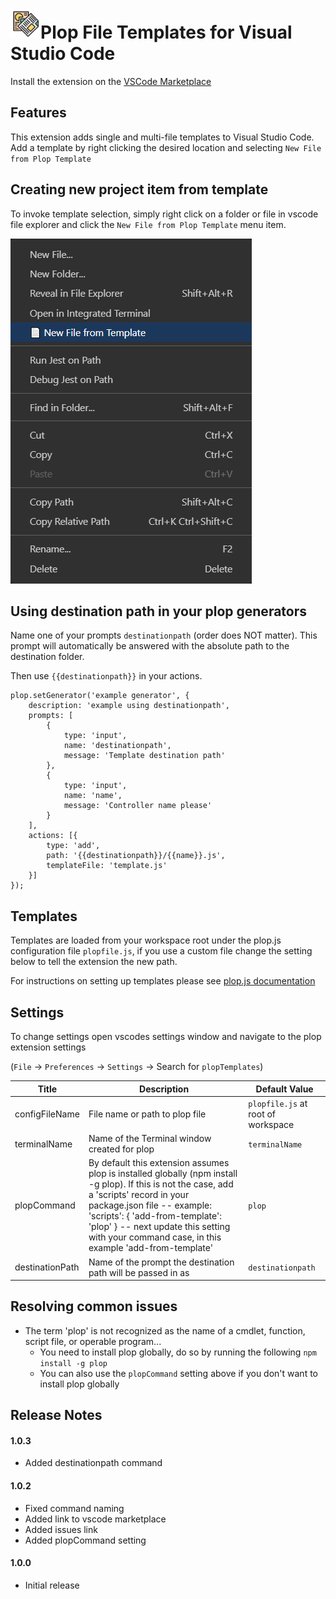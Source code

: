 # <img src="https://raw.githubusercontent.com/samkirkland/plop-templates/master/resources/logo.png" width="48">Plop File Templates for Visual Studio Code

Install the extension on the [VSCode Marketplace](https://marketplace.visualstudio.com/items?itemName=SamKirkland.plop-templates)

## Features
This extension adds single and multi-file templates to Visual Studio Code.
Add a template by right clicking the desired location and selecting `New File from Plop Template`


## Creating new project item from template 
To invoke template selection, simply right click on a folder or file in vscode file explorer and click the `New File from Plop Template` menu item.

<img src="https://raw.githubusercontent.com/samkirkland/plop-templates/master/resources/menu.png">


## Using destination path in your plop generators
Name one of your prompts `destinationpath` (order does NOT matter). This prompt will automatically be answered with the absolute path to the destination folder.

Then use `{{destinationpath}}` in your actions.

```
plop.setGenerator('example generator', {
    description: 'example using destinationpath',
    prompts: [
        {
            type: 'input',
            name: 'destinationpath',
            message: 'Template destination path'
        },
        {
            type: 'input',
            name: 'name',
            message: 'Controller name please'
        }
    ],
    actions: [{
        type: 'add',
        path: '{{destinationpath}}/{{name}}.js',
        templateFile: 'template.js'
    }]
});
```


## Templates
Templates are loaded from your workspace root under the plop.js configuration file `plopfile.js`, if you use a custom file change the setting below to tell the extension the new path.

For instructions on setting up templates please see [plop.js documentation](https://plopjs.com/)

## Settings
To change settings open vscodes settings window and navigate to the plop extension settings

(`File` &rarr; `Preferences` &rarr; `Settings` &rarr; Search for `plopTemplates`)


| Title | Description | Default Value |
| ----- | ----------- | ------------- |
| configFileName | File name or path to plop file | `plopfile.js` at root of workspace |
| terminalName | Name of the Terminal window created for plop | `terminalName` |
| plopCommand | By default this extension assumes plop is installed globally (npm install -g plop). If this is not the case, add a 'scripts' record in your package.json file -- example: 'scripts': { 'add-from-template': 'plop' } -- next update this setting with your command case, in this example 'add-from-template' | `plop` |
| destinationPath | Name of the prompt the destination path will be passed in as | `destinationpath` |

## Resolving common issues
* The term 'plop' is not recognized as the name of a cmdlet, function, script file, or operable program...
  * You need to install plop globally, do so by running the following `npm install -g plop`
  * You can also use the `plopCommand` setting above if you don't want to install plop globally

## Release Notes

#### 1.0.3
- Added destinationpath command

#### 1.0.2
- Fixed command naming
- Added link to vscode marketplace
- Added issues link
- Added plopCommand setting

#### 1.0.0
- Initial release
